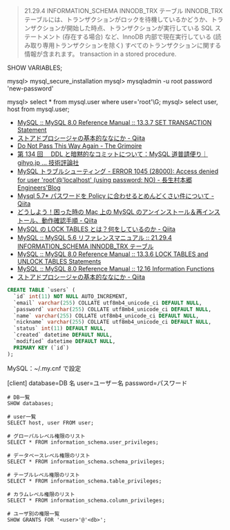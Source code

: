 > 21.29.4 INFORMATION_SCHEMA INNODB_TRX テーブル
> INNODB_TRX テーブルには、トランザクションがロックを待機しているかどうか、トランザクションが開始した時点、トランザクションが実行している SQL ステートメント (存在する場合) など、InnoDB 内部で現在実行している (読み取り専用トランザクションを除く) すべてのトランザクションに関する情報が含まれます。
> transaction in a stored procedure.

SHOW VARIABLES;

mysql> mysql_secure_installation
mysql> mysqladmin -u root password 'new-password'

mysql> select \* from mysql.user where user='root'\G;
mysql> select user, host from mysql.user;

- [MySQL :: MySQL 8.0 Reference Manual :: 13.3.7 SET TRANSACTION Statement](https://dev.mysql.com/doc/refman/8.0/en/set-transaction.html)
- [ストアドプロシージャの基本的ななにか - Qiita](https://qiita.com/setsuna82001/items/e742338eb93e3a48ba46)
- [Do Not Pass This Way Again - The Grimoire](https://grimoire.ca/mysql/choose-something-else/)
- [第 134 回　 DDL と暗黙的なコミットについて：MySQL 道普請便り｜ gihyo.jp … 技術評論社](https://gihyo.jp/dev/serial/01/mysql-road-construction-news/0134)
- [MySQL トラブルシューティング - ERROR 1045 (28000): Access denied for user &#39;root&#39;@&#39;localhost&#39; (using password: NO) - 長生村本郷 Engineers&#39;Blog](https://kenzo0107.hatenablog.com/entry/2016/01/15/105803?_fsi=lVAPVbs5)
- [Mysql 5.7\* パスワードを Policy に合わせるとめんどくさい件について - Qiita](https://qiita.com/keisukeYamagishi/items/d897e5c52fe9fd8d9273)
- [どうしよう！困った時の Mac 上の MySQL のアンインストール＆再インストール、動作確認手順 - Qiita](https://qiita.com/akiko-pusu/items/aef52b723da2cb5dc596)
- [MySQL の LOCK TABLES とは？何をしているのか - Qiita](https://qiita.com/a-nishimura/items/8325ecad3edb2660abf1)
- [MySQL :: MySQL 5.6 リファレンスマニュアル :: 21.29.4 INFORMATION_SCHEMA INNODB_TRX テーブル](https://dev.mysql.com/doc/refman/5.6/ja/information-schema-innodb-trx-table.html)
- [MySQL :: MySQL 8.0 Reference Manual :: 13.3.6 LOCK TABLES and UNLOCK TABLES Statements](https://dev.mysql.com/doc/refman/8.0/en/lock-tables.html)
- [MySQL :: MySQL 8.0 Reference Manual :: 12.16 Information Functions](https://dev.mysql.com/doc/refman/8.0/en/information-functions.html)
- [ストアドプロシージャの基本的ななにか - Qiita](https://qiita.com/setsuna82001/items/e742338eb93e3a48ba46)

```sql
CREATE TABLE `users` (
  `id` int(11) NOT NULL AUTO_INCREMENT,
  `email` varchar(255) COLLATE utf8mb4_unicode_ci DEFAULT NULL,
  `password` varchar(255) COLLATE utf8mb4_unicode_ci DEFAULT NULL,
  `name` varchar(255) COLLATE utf8mb4_unicode_ci DEFAULT NULL,
  `nickname` varchar(255) COLLATE utf8mb4_unicode_ci DEFAULT NULL,
  `status` int(11) DEFAULT NULL,
  `created` datetime DEFAULT NULL,
  `modified` datetime DEFAULT NULL,
  PRIMARY KEY (`id`)
);
```

MySQL：~/.my.cnf で設定

[client]
database=DB 名
user=ユーザー名
password=パスワード

```
# DB一覧
SHOW databases;

# user一覧
SELECT host, user FROM user;

# グローバルレベル権限のリスト
SELECT * FROM information_schema.user_privileges;

# データベースレベル権限のリスト
SELECT * FROM information_schema.schema_privileges;

# テーブルレベル権限のリスト
SELECT * FROM information_schema.table_privileges;

# カラムレベル権限のリスト
SELECT * FROM information_schema.column_privileges;

# ユーザ別の権限一覧
SHOW GRANTS FOR '<user>'@'<db>';
```
